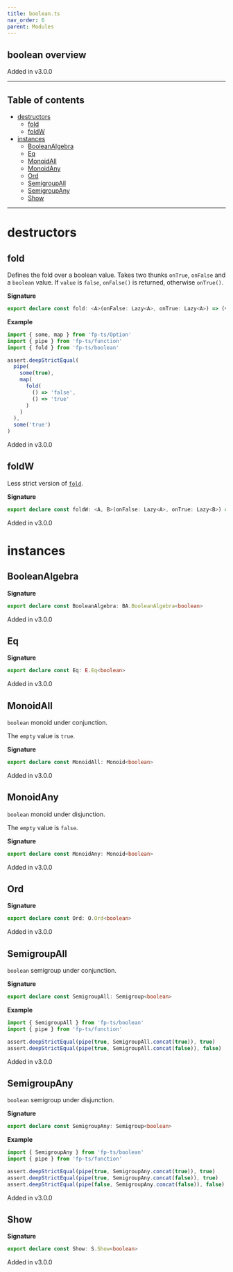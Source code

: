 ```yaml
---
title: boolean.ts
nav_order: 6
parent: Modules
---
```


## boolean overview

Added in v3.0.0

---

<h2 class="text-delta">Table of contents</h2>

- [destructors](#destructors)
  - [fold](#fold)
  - [foldW](#foldw)
- [instances](#instances)
  - [BooleanAlgebra](#booleanalgebra)
  - [Eq](#eq)
  - [MonoidAll](#monoidall)
  - [MonoidAny](#monoidany)
  - [Ord](#ord)
  - [SemigroupAll](#semigroupall)
  - [SemigroupAny](#semigroupany)
  - [Show](#show)

---

# destructors

## fold

Defines the fold over a boolean value.
Takes two thunks `onTrue`, `onFalse` and a `boolean` value.
If `value` is `false`, `onFalse()` is returned, otherwise `onTrue()`.

**Signature**

```ts
export declare const fold: <A>(onFalse: Lazy<A>, onTrue: Lazy<A>) => (value: boolean) => A
```

**Example**

```ts
import { some, map } from 'fp-ts/Option'
import { pipe } from 'fp-ts/function'
import { fold } from 'fp-ts/boolean'

assert.deepStrictEqual(
  pipe(
    some(true),
    map(
      fold(
        () => 'false',
        () => 'true'
      )
    )
  ),
  some('true')
)
```

Added in v3.0.0

## foldW

Less strict version of [`fold`](#fold).

**Signature**

```ts
export declare const foldW: <A, B>(onFalse: Lazy<A>, onTrue: Lazy<B>) => (value: boolean) => A | B
```

Added in v3.0.0

# instances

## BooleanAlgebra

**Signature**

```ts
export declare const BooleanAlgebra: BA.BooleanAlgebra<boolean>
```

Added in v3.0.0

## Eq

**Signature**

```ts
export declare const Eq: E.Eq<boolean>
```

Added in v3.0.0

## MonoidAll

`boolean` monoid under conjunction.

The `empty` value is `true`.

**Signature**

```ts
export declare const MonoidAll: Monoid<boolean>
```

Added in v3.0.0

## MonoidAny

`boolean` monoid under disjunction.

The `empty` value is `false`.

**Signature**

```ts
export declare const MonoidAny: Monoid<boolean>
```

Added in v3.0.0

## Ord

**Signature**

```ts
export declare const Ord: O.Ord<boolean>
```

Added in v3.0.0

## SemigroupAll

`boolean` semigroup under conjunction.

**Signature**

```ts
export declare const SemigroupAll: Semigroup<boolean>
```

**Example**

```ts
import { SemigroupAll } from 'fp-ts/boolean'
import { pipe } from 'fp-ts/function'

assert.deepStrictEqual(pipe(true, SemigroupAll.concat(true)), true)
assert.deepStrictEqual(pipe(true, SemigroupAll.concat(false)), false)
```

Added in v3.0.0

## SemigroupAny

`boolean` semigroup under disjunction.

**Signature**

```ts
export declare const SemigroupAny: Semigroup<boolean>
```

**Example**

```ts
import { SemigroupAny } from 'fp-ts/boolean'
import { pipe } from 'fp-ts/function'

assert.deepStrictEqual(pipe(true, SemigroupAny.concat(true)), true)
assert.deepStrictEqual(pipe(true, SemigroupAny.concat(false)), true)
assert.deepStrictEqual(pipe(false, SemigroupAny.concat(false)), false)
```

Added in v3.0.0

## Show

**Signature**

```ts
export declare const Show: S.Show<boolean>
```

Added in v3.0.0
